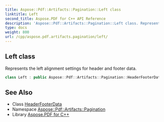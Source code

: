```yaml
---
title: Aspose::Pdf::Artifacts::Pagination::Left class
linktitle: Left
second_title: Aspose.PDF for C++ API Reference
description: 'Aspose::Pdf::Artifacts::Pagination::Left class. Represents the left alignment settings for header and footer data in C++.'
type: docs
weight: 800
url: /cpp/aspose.pdf.artifacts.pagination/left/
---
```

## Left class


Represents the left alignment settings for header and footer data.

```cpp
class Left : public Aspose::Pdf::Artifacts::Pagination::HeaderFooterData
```

## See Also

* Class [HeaderFooterData](../headerfooterdata/)
* Namespace [Aspose::Pdf::Artifacts::Pagination](../)
* Library [Aspose.PDF for C++](../../)
